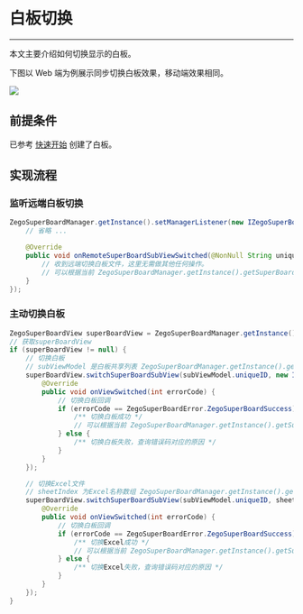 # 白板切换

- - -

本文主要介绍如何切换显示的白板。

下图以 Web 端为例展示同步切换白板效果，移动端效果相同。

<Frame width="512" height="auto" caption=""><img src="https://doc-media.zego.im/sdk-doc/Pics/WhiteboardView/switch.gif" /></Frame>

## 前提条件

已参考 [快速开始](/super-board-android/quick-start/create-white-board) 创建了白板。

## 实现流程

### 监听远端白板切换
```java
ZegoSuperBoardManager.getInstance().setManagerListener(new IZegoSuperBoardManagerListener() {
    // 省略 ...

    @Override
    public void onRemoteSuperBoardSubViewSwitched(@NonNull String uniqueID) {
        // 收到远端切换白板文件，这里无需做其他任何操作。
        // 可以根据当前 ZegoSuperBoardManager.getInstance().getSuperBoardView().getCurrentSuperBoardSubView() 的信息更新UI，如更新当前显示白板/文件名称。
    }
});
```

### 主动切换白板
```java
ZegoSuperBoardView superBoardView = ZegoSuperBoardManager.getInstance().getSuperBoardView();
// 获取superBoardView
if (superBoardView != null) {
    // 切换白板
    // subViewModel 是白板共享列表 ZegoSuperBoardManager.getInstance().getSuperBoardSubViewModelList() 中的一个model
    superBoardView.switchSuperBoardSubView(subViewModel.uniqueID, new IZegoSuperBoardSwitchCallback() {
        @Override
        public void onViewSwitched(int errorCode) {
            // 切换白板回调
            if (errorCode == ZegoSuperBoardError.ZegoSuperBoardSuccess) {
                /** 切换白板成功 */
                // 可以根据当前 ZegoSuperBoardManager.getInstance().getSuperBoardView().getCurrentSuperBoardSubView() 的信息更新UI，如更新当前显示白板/文件名称。
            } else {
                /** 切换白板失败，查询错误码对应的原因 */
            }
        }
    });

    // 切换Excel文件
    // sheetIndex 为Excel名称数组 ZegoSuperBoardManager.getInstance().getSuperBoardView().getCurrentSuperBoardSubView().getExcelSheetNameList() 里的下标
    superBoardView.switchSuperBoardSubView(subViewModel.uniqueID, sheetIndex, new IZegoSuperBoardSwitchCallback() {
        @Override
        public void onViewSwitched(int errorCode) {
            // 切换白板回调
            if (errorCode == ZegoSuperBoardError.ZegoSuperBoardSuccess) {
                /** 切换Excel成功 */
                // 可以根据当前 ZegoSuperBoardManager.getInstance().getSuperBoardView().getCurrentSuperBoardSubView() 的信息更新UI，如更新当前显示Excel文件名称。
            } else {
                /** 切换Excel失败，查询错误码对应的原因 */
            }
        }
    });
}
```
